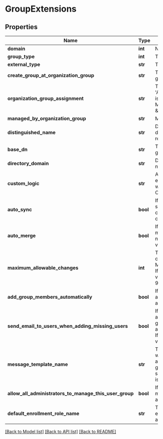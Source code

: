 # GroupExtensions

## Properties
Name | Type | Description | Notes
------------ | ------------- | ------------- | -------------
**domain** | **int** | Name of the domain. | [optional] 
**group_type** | **int** | Type of group. | [optional] 
**external_type** | **str** | Type of directory group. | [optional] 
**create_group_at_organization_group** | **str** | The organization group uuid where the group needs to be created. | [optional] 
**organization_group_assignment** | **str** | This assignment takes effect only when &#39;Automatically Select Based on User Group&#39; is selected as the Group ID   Assignment Mode in All Settings &amp;gt; Devices &amp;gt; Users &amp;gt; General &amp;gt; Enrollment &amp;gt; Grouping | [optional] 
**managed_by_organization_group** | **str** | Managed by organization. | [optional] 
**distinguished_name** | **str** | Distinguished name of the group as found in directory service. This attribute is not required if externalType is CustomQuery. | [optional] 
**base_dn** | **str** | The point from which a server will search for groups. | [optional] 
**directory_domain** | **str** | Directory domain where the group search needs to be done. | [optional] 
**custom_logic** | **str** | Additional query used to search for directory entity. This attribute MUST only be passed when directoryGroupType is set to CustomQuery. | [optional] 
**auto_sync** | **bool** | If enabled, the scheduler will automatically sync with LDAP and collect all group changes. If not passed, will apply internally configured value. | [optional] 
**auto_merge** | **bool** | If enabled, the scheduler will automatically merge changes into Workspace One UEM. If not passed, will apply internally configured value. | [optional] 
**maximum_allowable_changes** | **int** | The scheduler needs Admin approval if the changes exceed this amount. This attribute MUST be passed only if AutoMerge enabled.   If not passed, will apply internally configured value. The value should be between 1 and 99999. | [optional] 
**add_group_members_automatically** | **bool** | If enabled, will add missing users automatically to the group. If not passed, will apply internally configured value. | [optional] 
**send_email_to_users_when_adding_missing_users** | **bool** | If enabled, will send emails to users while adding missing users automatically to the group.   This attribute MUST be sent only if addGroupMembersAutomatically is enabled. If not passed, will apply internally configured value. | [optional] 
**message_template_name** | **str** | The name of the message template that would be used to send emails to users while adding missing users automatically to the group.   This attribute MUST be sent only if sendEmailToUsersWhenAddingMissingUsers is enabled. | [optional] 
**allow_all_administrators_to_manage_this_user_group** | **bool** | If enabled, will allow all administrators to manage this user group. If not passed, will apply internally configured value. | [optional] 
**default_enrollment_role_name** | **str** | The name of the default role to which the enrollment users of the group would have access to. | [optional] 

[[Back to Model list]](../README.md#documentation-for-models) [[Back to API list]](../README.md#documentation-for-api-endpoints) [[Back to README]](../README.md)


